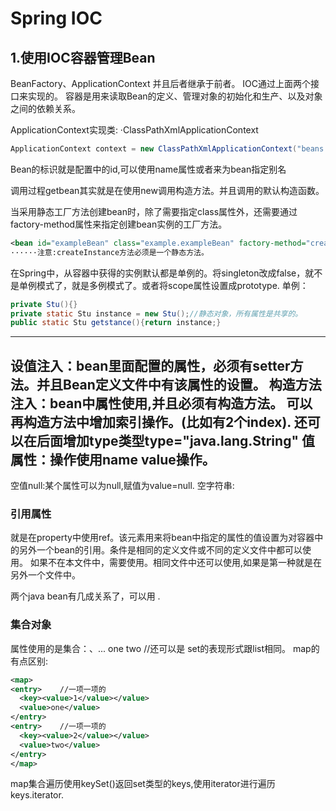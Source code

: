# Spring IOC

## 1.使用IOC容器管理Bean
BeanFactory、ApplicationContext 并且后者继承于前者。
IOC通过上面两个接口来实现的。
容器是用来读取Bean的定义、管理对象的初始化和生产、以及对象之间的依赖关系。

ApplicationContext实现类:
·ClassPathXmlApplicationContext

```java
ApplicationContext context = new ClassPathXmlApplicationContext("beans.xml");//参数也可以用数组String[] {"beans1.xml", "beans2.xml"}
```

Bean的标识就是配置中的id,可以使用name属性或者<alias>来为bean指定别名

调用过程getbean其实就是在使用new调用构造方法。并且调用的默认构造函数。

当采用静态工厂方法创建bean时，除了需要指定class属性外，还需要通过factory-method属性来指定创建bean实例的工厂方法。
```xml
<bean id="exampleBean" class="example.exampleBean" factory-method="createInstance" />
······注意:createInstance方法必须是一个静态方法。
```

在Spring中，从容器中获得的实例默认都是单例的。将singleton改成false，就不是单例模式了，就是多例模式了。或者将scope属性设置成prototype.
单例：
```java
private Stu(){}
private static Stu instance = new Stu();//静态对象，所有属性是共享的。
public static Stu getstance(){return instance;}
```

---------------------
设值注入：bean里面配置的属性，必须有setter方法。并且Bean定义文件中有该属性的设置。
构造方法注入：bean中属性使用<contructor-arg>,并且必须有构造方法。
          可以再构造方法中增加索引操作。(比如有2个index).
          还可以在后面增加type类型type="java.lang.String"
值属性：操作使用name value操作。
-------
空值null:某个属性可以为null,赋值为value=null. <property name="name"><null/></property>
空字符串:<property name="name"><value></value></property>

### 引用属性
就是在property中使用ref。该元素用来将bean中指定的属性的值设置为对容器中的另外一个bean的引用。条件是相同的定义文件或不同的定义文件中都可以使用。
如果不在本文件中，需要使用<ref bean="引用的配置文件"/>。相同文件中还可以使用<ref local=""/>,如果是第一种就是在另外一个文件中。

两个java bean有几成关系了，可以用 <ref parent=""/>.

### 集合对象
属性使用的是集合：<list>、<set>...
<property name="someList">
<list>
<value>one</value>
<value>two</value>
//还可以是 <ref bean=""/>
</list>
set的表现形式跟list相同。
map的有点区别:
```xml
<map>
<entry>    //一项一项的
  <key><value>1</value></value>
  <value>one</value>
</entry>
<entry>    //一项一项的
  <key><value>2</value></value>
  <value>two</value>
</entry>
</map>
```
map集合遍历使用keySet()返回set类型的keys,使用iterator进行遍历keys.iterator.
